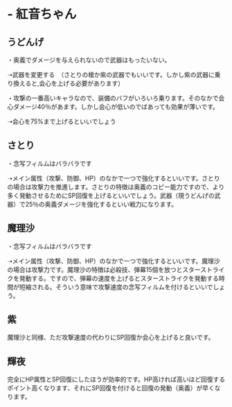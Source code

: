 # - 紅音ちゃん

## うどんげ

・奥義でダメージを与えられないので武器はもったいない。

➝武器を変更する　（さとりの槍か紫の武器でもいいです。しかし紫の武器に乗り換えると,会心を上げる必要があります）

・攻撃の一番高いキャラなので、装備のバフがいろいろ乗ります。そのなかで会心ダメージ40％があます。しかし会心が低いのでばあっても効果が薄いです。

➝会心を75%まで上げるといいでしょう

## さとり

・念写フィルムはバラバラです

➝メイン属性（攻撃、防御、HP）のなかで一つで強化するといいです。さとりの場合は攻撃力を推進します。さとりの特徴は奥義のコピー能力ですので、より多く発動させるためにSP回復を上げるといいでしょう。武器（現うどんげの武器）で25％の奥義ダメージを強化するといい戦力になります。

## 魔理沙

・念写フィルムはバラバラです

➝メイン属性（攻撃、防御、HP）のなかで一つで強化するといいです。魔理沙の場合は攻撃力です。魔理沙の特徴は必殺技、弾幕15個を放つとスターストライクを発動する。ですので、弾幕の速度を上げるとスターストライクを発動する時間が短縮される。そういう意味で攻撃速度の念写フィルムを付けるといいでしょう。

## 紫

魔理沙と同様、ただ攻撃速度の代わりにSP回復か会心を上げると良いです。

## 輝夜

完全にHP属性とSP回復にしたほうが効率的です。HP高ければ高いほど回復するポイント高くなります、それにSP回復を付けると回復の発動（奥義）が早くなります。
